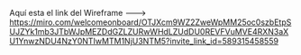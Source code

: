 Aquí esta el link del Wireframe --->   https://miro.com/welcomeonboard/OTJXcm9WZ2ZweWpMM25oc0szbEtpSUJZYk1mb3JTbWJpMEZDdGZLZURwWHdLZUdDU0REVFVuMVE4RXN3aXU1YnwzNDU4NzY0NTIwMTM1NjU3NTM5?invite_link_id=589315458559
